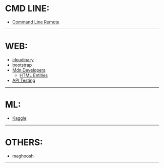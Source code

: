 # CMD LINE:
 - [Command Line Remote](https://cloud.google.com/cli)


<hr />

# WEB:
 - [cloudinary]()
 - [bootstrap](https://getbootstrap.com/)
 - [Mdn Developers](https://developer.mozilla.org/en-US/)
	- [HTML Entities](https://html.spec.whatwg.org/multipage/named-characters.html#named-character-references)
  - [API Testing]()

<hr/>

# ML:
 - [Kaggle](https://www.kaggle.com/)

 <hr />


# OTHERS:
  - [maghoosh]()


<hr />

